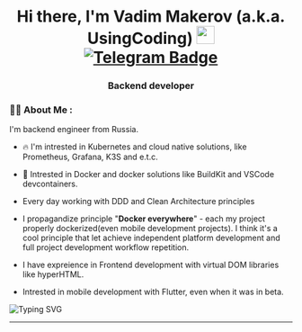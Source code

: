 <h1 align="center">Hi there, I'm Vadim Makerov (a.k.a. UsingCoding)
  <img src="https://github.com/blackcater/blackcater/raw/main/images/Hi.gif" height="32"/>
  <div id="badges">
    <a href="https://t.me/FKBCK">
      <img src="https://img.shields.io/badge/Telegram-blue?style=for-the-badge" alt="Telegram Badge"/>
    </a>
  </div>
</h1>
<h3 align="center">Backend developer</h3>

### :man_technologist: About Me :

I'm backend engineer from Russia.

* 🔥 I'm intrested in Kubernetes and cloud native solutions, like Prometheus, Grafana, K3S and e.t.c.

* 🐳 Intrested in Docker and docker solutions like BuildKit and VSCode devcontainers.

* Every day working with DDD and Clean Architecture principles

* I propagandize principle "**Docker everywhere**" - each my project properly dockerized(even mobile development projects). I think it's a cool principle that let achieve independent platform development and full project development workflow repetition.

* I have expreience in Frontend development with virtual DOM libraries like hyperHTML.

* Intrested in mobile development with Flutter, even when it was in beta. 

<img src="https://readme-typing-svg.herokuapp.com?lines=Golang+%2B+Docker+%2B+Kubernetes;Microservice+architecture+%2B+DDD" alt="Typing SVG" />



---


